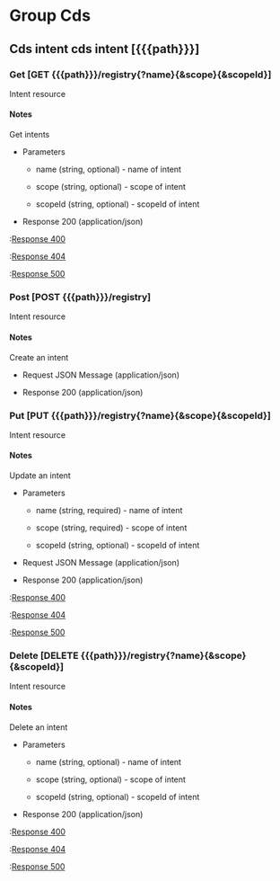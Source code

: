 # Group Cds

## Cds intent cds intent [{{{path}}}]

### Get [GET {{{path}}}/registry{?name}{&scope}{&scopeId}]

Intent resource

#### Notes

Get intents

+ Parameters

    + name (string, optional) - name of intent

    + scope (string, optional) - scope of intent

    + scopeId (string, optional) - scopeId of intent


+ Response 200 (application/json)

:[Response 400]({{{common}}}/responses/400.md)

:[Response 404]({{{common}}}/responses/404.md)

:[Response 500]({{{common}}}/responses/500.md)


### Post [POST {{{path}}}/registry]

Intent resource

#### Notes

Create an intent

+ Request JSON Message (application/json)

+ Response 200 (application/json)


### Put [PUT {{{path}}}/registry{?name}{&scope}{&scopeId}]

Intent resource

#### Notes

Update an intent

+ Parameters

    + name (string, required) - name of intent

    + scope (string, required) - scope of intent

    + scopeId (string, optional) - scopeId of intent


+ Request JSON Message (application/json)

+ Response 200 (application/json)

:[Response 400]({{{common}}}/responses/400.md)

:[Response 404]({{{common}}}/responses/404.md)

:[Response 500]({{{common}}}/responses/500.md)


### Delete [DELETE {{{path}}}/registry{?name}{&scope}{&scopeId}]

Intent resource

#### Notes

Delete an intent

+ Parameters

    + name (string, optional) - name of intent

    + scope (string, optional) - scope of intent

    + scopeId (string, optional) - scopeId of intent


+ Response 200 (application/json)

:[Response 400]({{{common}}}/responses/400.md)

:[Response 404]({{{common}}}/responses/404.md)

:[Response 500]({{{common}}}/responses/500.md)

